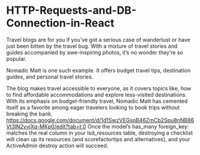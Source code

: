 # HTTP-Requests-and-DB-Connection-in-React
Travel blogs are for you if you’ve got a serious case of wanderlust or have just been bitten by the travel bug. With a mixture of travel stories and guides accompanied by awe-inspiring photos, it’s no wonder they’re so popular. 

Nomadic Matt is one such example. It offers budget travel tips, destination guides, and personal travel stories.

The blog makes travel accessible to everyone, as it covers topics like, how to find affordable accommodations and explore less-visited destinations. With its emphasis on budget-friendly travel, Nomadic Matt has cemented itself as a favorite among eager travelers looking to book trips without breaking the bank.
https://docs.google.com/document/d/1d1SwzVEGspB46ZmCb2Spu8nNB86Vt3lN2vvjXq-MKp0/edit?tab=t.0
Once the model’s has_many foreign_key: matches the real column in your lsd_resources table, destroying a checklist will clean up its resources (and scorefactortips and alternatives), and your ActiveAdmin destroy action will succeed.
